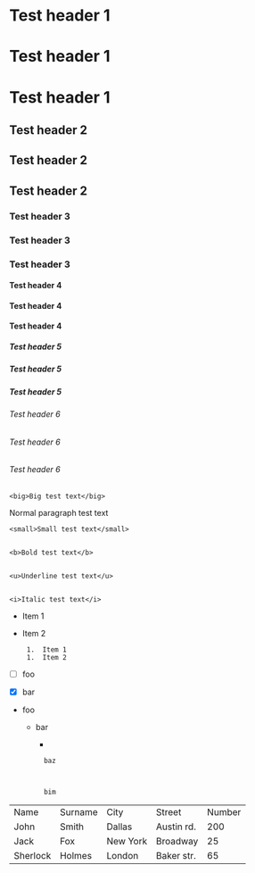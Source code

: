 

	
#  Test header 1 
	
#  Test header 1 
	
#  Test header 1 
	
##  Test header 2 
	
##  Test header 2 
	
##  Test header 2 
	
###  Test header 3 
	
###  Test header 3 
	
###  Test header 3 
	
####  Test header 4 
	
####  Test header 4 
	
####  Test header 4 
	
#####  Test header 5 
	
#####  Test header 5 
	
#####  Test header 5 
	
######  Test header 6 
	
######  Test header 6 
	
######  Test header 6 
	
	<big>Big test text</big>
	

Normal paragraph test text

	<small>Small test text</small>
	  

	<b>Bold test text</b>
	  

	<u>Underline test text</u>
	  

	<i>Italic test text</i>
	
	
		
-  Item 1 

		
-  Item 2 

	
	
	
		1.  Item 1 
		1.  Item 2 
	

	
		
- [ ]  foo

		
- [X]  bar

		

	
		
- foo
    			
        				
    - bar
        					
            						
        - 
            							
            
            baz
            
            							
            
            bim
            
            						
            
            					
        
        				
        
        			
    
    		

	
	
	  

	
|          |         |          |            |        |
|----------|---------|----------|------------|--------|
| Name     | Surname | City     | Street     | Number |
| John     | Smith   | Dallas   | Austin rd. | 200    |
| Jack     | Fox     | New York | Broadway   | 25     |
| Sherlock | Holmes  | London   | Baker str. | 65     |
	  

	
